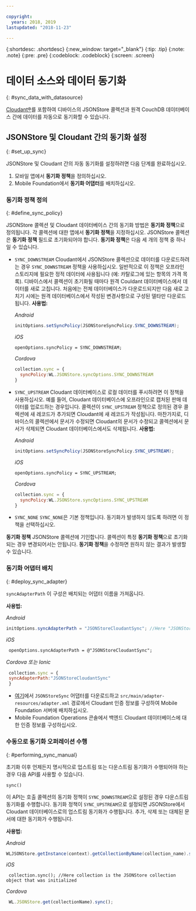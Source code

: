 ```yaml
---

copyright:
  years: 2018, 2019
lastupdated: "2018-11-23"

---
```


{:shortdesc: .shortdesc}
{:new_window: target="_blank"}
{:tip: .tip}
{:note: .note}
{:pre: .pre}
{:codeblock: .codeblock}
{:screen: .screen}

# 데이터 소스와 데이터 동기화
{: #sync_data_with_datasource}

[Cloudant®](https://www.ibm.com/in-en/marketplace/database-management)를 포함하여 디바이스의 JSONStore 콜렉션과 원격 CouchDB 데이터베이스 간에 데이터를 자동으로 동기화할 수 있습니다.

## JSONStore 및 Cloudant 간의 동기화 설정
{: #set_up_sync}

JSONStore 및 Cloudant 간의 자동 동기화를 설정하려면 다음 단계를 완료하십시오.

1. 모바일 앱에서 **동기화 정책**을 정의하십시오.
2. Mobile Foundation에서 **동기화 어댑터**를 배치하십시오.

### 동기화 정책 정의
{: #define_sync_policy}

JSONStore 콜렉션 및 Cloudant 데이터베이스 간의 동기화 방법은 **동기화 정책**으로 정의됩니다. 각 콜렉션에 대한 앱에서 **동기화 정책**을 지정하십시오.
JSONStore 콜렉션은 **동기화 정책** 필드로 초기화되어야 합니다. **동기화 정책**은 다음 세 개의 정책 중 하나일 수 있습니다.

* `SYNC_DOWNSTREAM`
   Cloudant에서 JSONStore 콜렉션으로 데이터를 다운로드하려는 경우 `SYNC_DOWNSTREAM` 정책을 사용하십시오. 일반적으로 이 정책은 오프라인 스토리지에 필요한 정적 데이터에 사용됩니다 (예: 카탈로그에 있는 항목의 가격 목록). 디바이스에서 콜렉션이 초기화될 때마다 원격 Couldant 데이터베이스에서 데이터를 새로 고칩니다. 처음에는 전체 데이터베이스가 다운로드되지만 다음 새로 고치기 시에는 원격 데이터베이스에서 작성된 변경사항으로 구성된 델타만 다운로드됩니다.
  **사용법:**

  *Android*
  ```java
  initOptions.setSyncPolicy(JSONStoreSyncPolicy.SYNC_DOWNSTREAM);
  ```

  *iOS*
  ```objc
  openOptions.syncPolicy = SYNC_DOWNSTREAM;
  ```
  
  *Cordova*
  ```javascript
  collection.sync = {
    syncPolicy:WL.JSONStore.syncOptions.SYNC_DOWNSTREAM
  }
  ```

* `SYNC_UPSTREAM`
  Cloudant 데이터베이스로 로컬 데이터를 푸시하려면 이 정책을 사용하십시오. 예를 들어, Cloudant 데이터베이스에 오프라인으로 캡처된 판매 데이터를 업로드하는 경우입니다. 콜렉션이 `SYNC_UPSTREAM` 정책으로 정의된 경우 콜렉션에 새 레코드가 추가되면 Cloudant에 새 레코드가 작성됩니다. 마찬가지로, 디바이스의 콜렉션에서 문서가 수정되면 Cloudant의 문서가 수정되고 콜렉션에서 문서가 삭제되면 Cloudant 데이터베이스에서도 삭제됩니다.
  **사용법:**

  *Android*
  ```java
  initOptions.setSyncPolicy(JSONStoreSyncPolicy.SYNC_UPSTREAM);
  ```

  *iOS*
  ```objc
  openOptions.syncPolicy = SYNC_UPSTREAM;
  ```
  
  *Cordova*
  ```javascript
  collection.sync = {
    syncPolicy:WL.JSONStore.syncOptions.SYNC_UPSTREAM
  }
  ```

* `SYNC_NONE`
  `SYNC_NONE`은 기본 정책입니다. 동기화가 발생하지 않도록 하려면 이 정책을 선택하십시오.

**동기화 정책** JSONStore 콜렉션에 기인합니다. 콜렉션이 특정 **동기화 정책**으로 초기화되는 경우 변경되어서는 안됩니다. **동기화 정책**을 수정하면 원하지 않는 결과가 발생할 수 있습니다.

### 동기화 어댑터 배치
{: #deploy_sync_adapter}

`syncAdapterPath`
이 구성은 배치되는 어댑터 이름을 가져옵니다.

**사용법:**

*Android*
 ```java
 initOptions.syncAdapterPath = "JSONStoreCloudantSync"; //Here "JSONStoreCloudantSync" is the name of the adapter.
 ```

*iOS*
 ```objc
  openOptions.syncAdapterPath = @"JSONStoreCloudantSync";
 ```
  
*Cordova 또는 Ionic*
 ```javascript
  collection.sync = {
  syncAdapterPath:"JSONStoreCloudantSync"
  }
 ```

* [여기](https://github.com/MobileFirst-Platform-Developer-Center/JSONStoreCloudantSync/)에서 `JSONStoreSync` 어댑터를 다운로드하고 `src/main/adapter-resources/adapter.xml` 경로에서 Cloudant 인증 정보를 구성하여 Mobile Foundation 서버에 배치하십시오.
* Mobile Foundation Operations 콘솔에서 백엔드 Cloudant 데이터베이스에 대한 인증 정보를 구성하십시오.

### 수동으로 동기화 오퍼레이션 수행
{: #performing_sync_manual}

초기화 이후 언제든지 명시적으로 업스트림 또는 다운스트림 동기화가 수행되어야 하는 경우 다음 API를 사용할 수 있습니다.

`sync()`

이 API는 호출 콜렉션의 동기화 정책이 `SYNC_DOWNSTREAM`으로 설정된 경우 다운스트림 동기화를 수행합니다. 동기화 정책이 `SYNC_UPSTREAM`으로 설정되면 JSONStore에서 Cloudant 데이터베이스로의 업스트림 동기화가 수행됩니다. 추가, 삭제 또는 대체된 문서에 대한 동기화가 수행됩니다.

**사용법:**

*Android*
 ```java
 WLJSONStore.getInstance(context).getCollectionByName(collection_name).sync();
 ```

*iOS*
 ```objc
  collection.sync(); //Here collection is the JSONStore collection object that was initialized
 ```
  
*Cordova*
 ```javascript
  WL.JSONStore.get(collectionName).sync();
 ```

